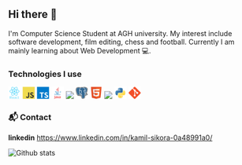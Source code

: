 ## Hi there 👋

I'm Computer Science Student at AGH university. My interest include software development, film editing, chess and football.
Currently I am mainly learning about Web Development 💻.

### Technologies I use
<div>
<img src="https://raw.githubusercontent.com/devicons/devicon/master/icons/react/react-original-wordmark.svg" width="5%"> <img src="https://raw.githubusercontent.com/devicons/devicon/master/icons/javascript/javascript-original.svg" width="5%">
<img src="https://raw.githubusercontent.com/devicons/devicon/master/icons/typescript/typescript-original.svg" width="5%">
<img src="https://raw.githubusercontent.com/devicons/devicon/master/icons/java/java-original-wordmark.svg" width="5%">
<img src="https://camo.githubusercontent.com/42cc6e5e5562ccc807bc281e14cc7fabe0a260db4f7bb016812082fe9a00659b/68747470733a2f2f696d672e69636f6e73382e636f6d2f636f6c6f722f34382f3030303030302f737072696e672d6c6f676f2e706e67" width="5%">
<img src="https://github.com/devicons/devicon/blob/master/icons/postgresql/postgresql-original.svg" width="5%">
<img src="https://github.com/devicons/devicon/blob/master/icons/html5/html5-original.svg" width="5%">
<img src="https://camo.githubusercontent.com/dc75aee770dff630309493116eeebd6a39c7042e4e94780a5e6c8f107bebe76f/68747470733a2f2f696d672e69636f6e73382e636f6d2f636f6c6f722f34382f3030303030302f637373332e706e67" width="5%">
<img src="https://github.com/devicons/devicon/blob/master/icons/python/python-original.svg" width="5%">
<img src="https://github.com/devicons/devicon/blob/master/icons/git/git-original.svg" width="5%">

### 📬 Contact
<b>linkedin</b> https://www.linkedin.com/in/kamil-sikora-0a48991a0/


![Github stats](https://github-readme-stats.vercel.app/api?username=SikoraKam)

